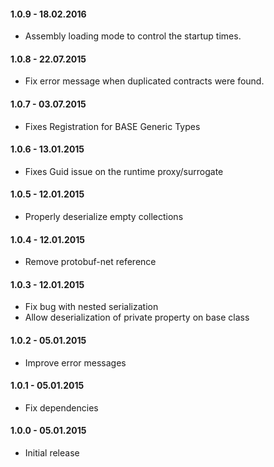 #### 1.0.9 - 18.02.2016
* Assembly loading mode to control the startup times.

#### 1.0.8 - 22.07.2015
* Fix error message when duplicated contracts were found.

#### 1.0.7 - 03.07.2015
* Fixes Registration for BASE Generic Types

#### 1.0.6 - 13.01.2015
* Fixes Guid issue on the runtime proxy/surrogate

#### 1.0.5 - 12.01.2015
* Properly deserialize empty collections

#### 1.0.4 - 12.01.2015
* Remove protobuf-net reference

#### 1.0.3 - 12.01.2015
* Fix bug with nested serialization
* Allow deserialization of private property on base class

#### 1.0.2 - 05.01.2015
* Improve error messages

#### 1.0.1 - 05.01.2015
* Fix dependencies

#### 1.0.0 - 05.01.2015
* Initial release